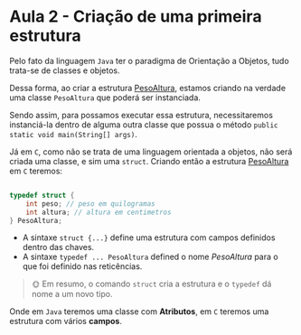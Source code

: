 # Aula 2 - Criação de uma primeira estrutura

Pelo fato da linguagem `Java` ter o paradigma de Orientação a Objetos, tudo trata-se de classes e objetos.

Dessa forma, ao criar a estrutura [PesoAltura](./PesoAltura.java), estamos criando na verdade uma classe `PesoAltura` que poderá ser instanciada. 

Sendo assim, para possamos executar essa estrutura, necessitaremos instanciá-la dentro de alguma outra classe que possua o método `public static void main(String[] args)`.

Já em `C`, como não se trata de uma linguagem orientada a objetos, não será criada uma classe, e sim uma `struct`. Criando então a estrutura [PesoAltura](./PesoAltura.c) em `C` teremos:

```C

typedef struct {
    int peso; // peso em quilogramas
    int altura; // altura em centimetros
} PesoAltura;

```

- A sintaxe `struct {...}` define uma estrutura com campos definidos dentro das chaves.
- A sintaxe `typedef ... PesoAltura` defined o nome *PesoAltura* para o que foi definido nas reticências.

> 🌞 Em resumo, o comando `struct` cria a estrutura e o `typedef` dá nome a um novo tipo.

Onde em `Java` teremos uma classe com **Atributos**, em `C` teremos uma estrutura com vários **campos**.